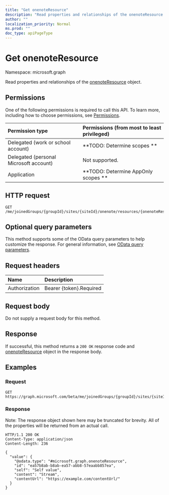 ```yaml
---
title: "Get onenoteResource"
description: "Read properties and relationships of the onenoteResource object."
author: ""
localization_priority: Normal
ms.prod: ""
doc_type: apiPageType
---
```


# Get onenoteResource

Namespace: microsoft.graph

Read properties and relationships of the [onenoteResource](../resources/onenoteresource.md) object.

## Permissions
One of the following permissions is required to call this API. To learn more, including how to choose permissions, see [Permissions](/concepts/permissions-reference.md).

|Permission type|Permissions (from most to least privileged)|
|:---|:---|
|Delegated (work or school account)|**TODO: Determine scopes **|
|Delegated (personal Microsoft account)|Not supported.|
|Application|**TODO: Determine AppOnly scopes **|

## HTTP request
<!-- {
  "blockType": "ignored"
}
-->
``` http
GET /me/joinedGroups/{groupId}/sites/{siteId}/onenote/resources/{onenoteResourceId}
```

## Optional query parameters
This method supports some of the OData query parameters to help customize the response. For general information, see [OData query parameters](/graph/query-parameters).

## Request headers
|Name|Description|
|:---|:---|
|Authorization|Bearer {token}.Required|

## Request body
Do not supply a request body for this method.

## Response
If successful, this method returns a `200 OK` response code and [onenoteResource](../resources/onenoteresource.md) object in the response body.

## Examples

### Request
<!-- {
  "blockType": "request",
  "name": "get_onenoteresource"
}
-->
``` http
GET https://graph.microsoft.com/beta/me/joinedGroups/{groupId}/sites/{siteId}/onenote/resources/{onenoteResourceId}
```

### Response
Note: The response object shown here may be truncated for brevity. All of the properties will be returned from an actual call.
<!-- {
  "blockType": "response",
  "truncated": true,
  "@odata.type": "microsoft.graph.onenoteResource"
}
-->
``` http
HTTP/1.1 200 OK
Content-Type: application/json
Content-Length: 236

{
  "value": {
    "@odata.type": "#microsoft.graph.onenoteResource",
    "id": "ea57b8ab-b8ab-ea57-abb8-57eaabb857ea",
    "self": "Self value",
    "content": "Stream",
    "contentUrl": "https://example.com/contentUrl/"
  }
}
```

